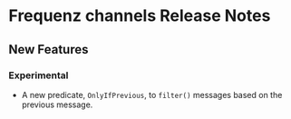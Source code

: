 # Frequenz channels Release Notes

## New Features

### Experimental

- A new predicate, `OnlyIfPrevious`, to `filter()` messages based on the previous message.
